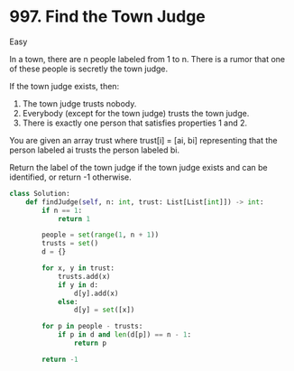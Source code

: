 # 997. Find the Town Judge

Easy

In a town, there are n people labeled from 1 to n. There is a rumor that one of
these people is secretly the town judge.

If the town judge exists, then:

1. The town judge trusts nobody.
2. Everybody (except for the town judge) trusts the town judge.
3. There is exactly one person that satisfies properties 1 and 2.

You are given an array trust where trust[i] = [ai, bi] representing that the
person labeled ai trusts the person labeled bi.

Return the label of the town judge if the town judge exists and can be
identified, or return -1 otherwise.

```python
class Solution:
    def findJudge(self, n: int, trust: List[List[int]]) -> int:
        if n == 1:
            return 1

        people = set(range(1, n + 1))
        trusts = set()
        d = {}

        for x, y in trust:
            trusts.add(x)
            if y in d:
                d[y].add(x)
            else:
                d[y] = set([x])

        for p in people - trusts:
            if p in d and len(d[p]) == n - 1:
                return p

        return -1
```
